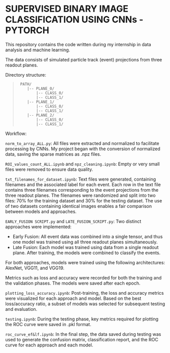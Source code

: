 # **SUPERVISED BINARY IMAGE CLASSIFICATION USING CNNs - PYTORCH**

This repository contains the code written during my internship in data analysis and machine learning.    

The data consists of simulated particle track (event) projections from three readout planes.    

Directory structure:  
<blockquote>   

     PATH/ 
        |-- PLANE_0/ 
            |-- CLASS_0/ 
            |-- CLASS_1/  
        |-- PLANE_1/  
            |-- CLASS_0/  
            |-- CLASS_1/
        |-- PLANE_2/
   	    	|-- CLASS_0/
  	    	|-- CLASS_1/
</blockquote>   
  

Workflow: 

`norm_to_array_ALL.py`: All files were extracted and normalized to facilitate processing by CNNs. My project began with the conversion of normalized data, saving the sparse matrices as .npz files.    

`ROI_values_count_ALL.ipynb` and `npz_cleaning.ipynb`: Empty or very small files were removed to ensure data quality.  

`txt_filenames_for_dataset.ipynb`: Text files were generated, containing filenames and the associated label for each event. Each row in the text file contains three filenames corresponding to the event projections from the three readout planes. The filenames were randomized and split into two files: 70% for the training dataset and 30% for the testing dataset. The use of two datasets containing identical images enables a fair comparison between models and approaches.  

`EARLY_FUSION SCRIPT.py` and `LATE_FUSION_SCRIPT.py`: Two distinct approaches were implemented:  
-	Early Fusion: All event data was combined into a single tensor, and thus one model was trained using all three readout planes simultaneously.
-	Late Fusion: Each model was trained using data from a single readout plane. After training, the models were combined to classify the events.  

For both approaches, models were trained using the following architectures: AlexNet, VGG11, and VGG19.  

Metrics such as loss and accuracy were recorded for both the training and the validation phases. The models were saved after each epoch.  

`plotting_loss_accuracy.ipynb`:  Post-training, the loss and accuracy metrics were visualized for each approach and model. Based on the best loss/accuracy ratio, a subset of models was selected for subsequent testing and evaluation.  

`testing.ipynb`: During the testing phase, key metrics required for plotting the ROC curve were saved in .pkl format.  

`roc_curve_ef&lf.ipynb`: In the final step, the data saved during testing was used to generate the confusion matrix, classification report, and the ROC curve for each approach and each model.

